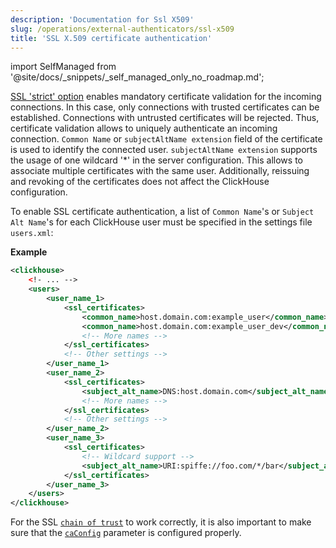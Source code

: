 ```yaml
---
description: 'Documentation for Ssl X509'
slug: /operations/external-authenticators/ssl-x509
title: 'SSL X.509 certificate authentication'
---
```


import SelfManaged from '@site/docs/_snippets/_self_managed_only_no_roadmap.md';

<SelfManaged />

[SSL 'strict' option](../server-configuration-parameters/settings.md#openssl) enables mandatory certificate validation for the incoming connections. In this case, only connections with trusted certificates can be established. Connections with untrusted certificates will be rejected. Thus, certificate validation allows to uniquely authenticate an incoming connection. `Common Name` or `subjectAltName extension` field of the certificate is used to identify the connected user. `subjectAltName extension` supports the usage of one wildcard '*' in the server configuration. This allows to associate multiple certificates with the same user. Additionally, reissuing and revoking of the certificates does not affect the ClickHouse configuration.

To enable SSL certificate authentication, a list of `Common Name`'s or `Subject Alt Name`'s for each ClickHouse user must be specified in the settings file `users.xml`:

**Example**

```xml
<clickhouse>
    <!- ... -->
    <users>
        <user_name_1>
            <ssl_certificates>
                <common_name>host.domain.com:example_user</common_name>
                <common_name>host.domain.com:example_user_dev</common_name>
                <!-- More names -->
            </ssl_certificates>
            <!-- Other settings -->
        </user_name_1>
        <user_name_2>
            <ssl_certificates>
                <subject_alt_name>DNS:host.domain.com</subject_alt_name>
                <!-- More names -->
            </ssl_certificates>
            <!-- Other settings -->
        </user_name_2>
        <user_name_3>
            <ssl_certificates>
                <!-- Wildcard support -->
                <subject_alt_name>URI:spiffe://foo.com/*/bar</subject_alt_name>
            </ssl_certificates>
        </user_name_3>
    </users>
</clickhouse>
```

For the SSL [`chain of trust`](https://en.wikipedia.org/wiki/Chain_of_trust) to work correctly, it is also important to make sure that the [`caConfig`](../server-configuration-parameters/settings.md#openssl) parameter is configured properly.
